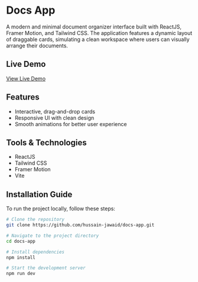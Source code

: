 # Docs App

A modern and minimal document organizer interface built with ReactJS, Framer Motion, and Tailwind CSS. The application features a dynamic layout of draggable cards, simulating a clean workspace where users can visually arrange their documents.

## Live Demo

[View Live Demo](https://docs-app-six.vercel.app)

## Features

- Interactive, drag-and-drop cards
- Responsive UI with clean design
- Smooth animations for better user experience

## Tools & Technologies

- ReactJS
- Tailwind CSS
- Framer Motion
- Vite

## Installation Guide

To run the project locally, follow these steps:

```bash
# Clone the repository
git clone https://github.com/hussain-jawaid/docs-app.git

# Navigate to the project directory
cd docs-app

# Install dependencies
npm install

# Start the development server
npm run dev
